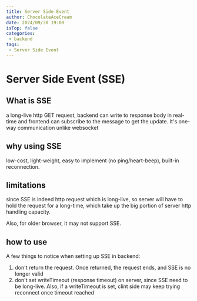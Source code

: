 ```yaml
---
title: Server Side Event
author: ChocolateAceCream
date: 2024/09/30 19:00
isTop: false
categories:
 - backend
tags:
 - Server Side Event
---
```


# Server Side Event (SSE) <Badge text="SSE" type="warning" />

## What is SSE
a long-live http GET request, backend can write to response body in real-time and frontend can subscribe to the message to get the update. It's one-way communication unlike websocket

## why using SSE
low-cost, light-weight, easy to implement (no ping/heart-beep), built-in reconnection.

## limitations
since SSE is indeed http request which is long-live, so server will have to hold the request for a long-time, which take up the big portion of server http handling capacity.

Also, for older browser, it may not support SSE.

## how to use
A few things to notice when setting up SSE in backend:
1. don't return the request. Once returned, the request ends, and SSE is no longer valid
2. don't set writeTimeout (response timeout) on server, since SSE need to be long-live. Also, if a writeTimeout is set, clint side may keep trying reconnect once timeout reached
